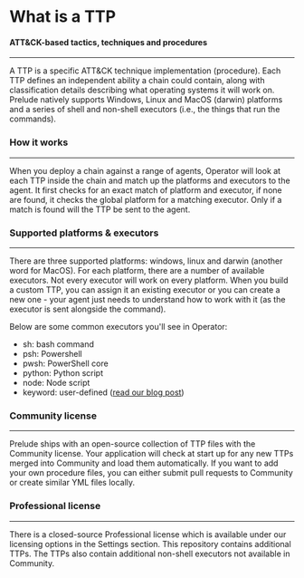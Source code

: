 
# What is a TTP

#### ATT&CK-based tactics, techniques and procedures

---

A TTP is a specific ATT&CK technique implementation (procedure). Each TTP defines an independent
ability a chain could contain, along with classification details describing what operating systems it
will work on. Prelude natively supports Windows, Linux and MacOS (darwin) platforms and a series of shell
and non-shell executors (i.e., the things that run the commands).

### How it works

---

When you deploy a chain against a range of agents, Operator will look at each TTP inside the chain and
match up the platforms and executors to the agent. It first checks for an exact match of platform and executor,
if none are found, it checks the global platform for a matching executor. Only if a match is found will the TTP
be sent to the agent.

### Supported platforms & executors

---

There are three supported platforms: windows, linux and darwin (another word for MacOS). For each platform, there are a 
number of available executors. Not every executor will work on every platform. When you build a custom TTP, you can 
assign it an existing executor or you can create a new one - your agent just needs to understand how to work with it (as the 
executor is sent alongside the command).

Below are some common executors you'll see in Operator:

- sh: bash command
- psh: Powershell
- pwsh: PowerShell core
- python: Python script
- node: Node script
- keyword: user-defined ([read our blog post](https://feed.prelude.org/p/keywords-to-the-kingdom-simple-modular))

### Community license

---

Prelude ships with an open-source collection of TTP files with the Community license. Your application will check at
start up for any new TTPs merged into Community and load them automatically. If you want to add your own procedure files,
you can either submit pull requests to Community or create similar YML files locally.

### Professional license

---

There is a closed-source Professional license which is available under our licensing options in the Settings section. This repository contains
additional TTPs. The TTPs also contain additional non-shell executors not available in Community.

